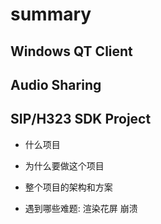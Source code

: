 
# summary


## Windows QT Client



## Audio Sharing



## SIP/H323 SDK Project

* 什么项目

* 为什么要做这个项目

* 整个项目的架构和方案

* 遇到哪些难题:
渲染花屏
崩溃


